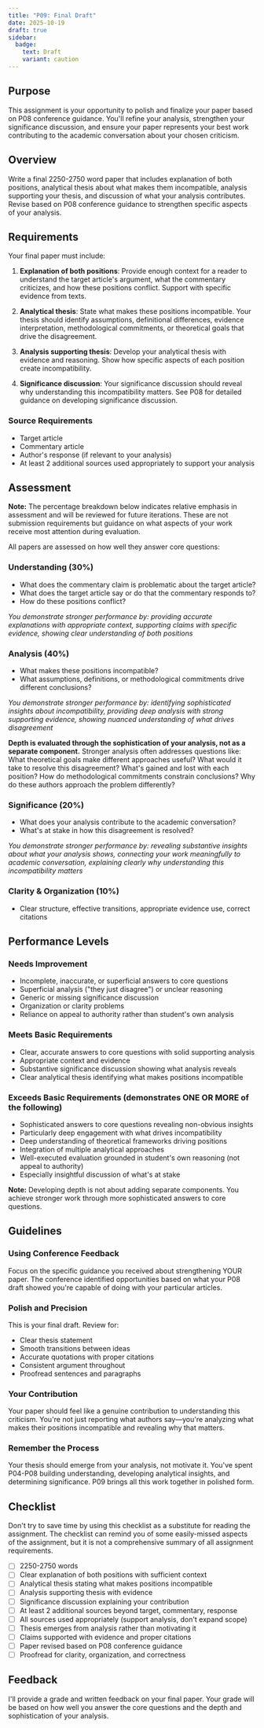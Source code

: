 ```yaml
---
title: "P09: Final Draft"
date: 2025-10-19
draft: true
sidebar:
  badge:
    text: Draft
    variant: caution
---
```


## Purpose

This assignment is your opportunity to polish and finalize your paper based on P08 conference guidance. You'll refine your analysis, strengthen your significance discussion, and ensure your paper represents your best work contributing to the academic conversation about your chosen criticism.

## Overview

Write a final 2250-2750 word paper that includes explanation of both positions, analytical thesis about what makes them incompatible, analysis supporting your thesis, and discussion of what your analysis contributes. Revise based on P08 conference guidance to strengthen specific aspects of your analysis.

## Requirements

Your final paper must include:

1. **Explanation of both positions**: Provide enough context for a reader to understand the target article's argument, what the commentary criticizes, and how these positions conflict. Support with specific evidence from texts.

2. **Analytical thesis**: State what makes these positions incompatible. Your thesis should identify assumptions, definitional differences, evidence interpretation, methodological commitments, or theoretical goals that drive the disagreement.

3. **Analysis supporting thesis**: Develop your analytical thesis with evidence and reasoning. Show how specific aspects of each position create incompatibility.

4. **Significance discussion**: Your significance discussion should reveal why understanding this incompatibility matters. See P08 for detailed guidance on developing significance discussion.

### Source Requirements

- Target article
- Commentary article
- Author's response (if relevant to your analysis)
- At least 2 additional sources used appropriately to support your analysis

## Assessment

**Note:** The percentage breakdown below indicates relative emphasis in assessment and will be reviewed for future iterations. These are not submission requirements but guidance on what aspects of your work receive most attention during evaluation.

All papers are assessed on how well they answer core questions:

### Understanding (30%)
- What does the commentary claim is problematic about the target article?
- What does the target article say or do that the commentary responds to?
- How do these positions conflict?

*You demonstrate stronger performance by: providing accurate explanations with appropriate context, supporting claims with specific evidence, showing clear understanding of both positions*

### Analysis (40%)
- What makes these positions incompatible?
- What assumptions, definitions, or methodological commitments drive different conclusions?

*You demonstrate stronger performance by: identifying sophisticated insights about incompatibility, providing deep analysis with strong supporting evidence, showing nuanced understanding of what drives disagreement*

**Depth is evaluated through the sophistication of your analysis, not as a separate component.** Stronger analysis often addresses questions like: What theoretical goals make different approaches useful? What would it take to resolve this disagreement? What's gained and lost with each position? How do methodological commitments constrain conclusions? Why do these authors approach the problem differently?

### Significance (20%)
- What does your analysis contribute to the academic conversation?
- What's at stake in how this disagreement is resolved?

*You demonstrate stronger performance by: revealing substantive insights about what your analysis shows, connecting your work meaningfully to academic conversation, explaining clearly why understanding this incompatibility matters*

### Clarity & Organization (10%)
- Clear structure, effective transitions, appropriate evidence use, correct citations

## Performance Levels

### Needs Improvement
- Incomplete, inaccurate, or superficial answers to core questions
- Superficial analysis ("they just disagree") or unclear reasoning
- Generic or missing significance discussion
- Organization or clarity problems
- Reliance on appeal to authority rather than student's own analysis

### Meets Basic Requirements
- Clear, accurate answers to core questions with solid supporting analysis
- Appropriate context and evidence
- Substantive significance discussion showing what analysis reveals
- Clear analytical thesis identifying what makes positions incompatible

### Exceeds Basic Requirements (demonstrates ONE OR MORE of the following)
- Sophisticated answers to core questions revealing non-obvious insights
- Particularly deep engagement with what drives incompatibility
- Deep understanding of theoretical frameworks driving positions
- Integration of multiple analytical approaches
- Well-executed evaluation grounded in student's own reasoning (not appeal to authority)
- Especially insightful discussion of what's at stake

**Note:** Developing depth is not about adding separate components. You achieve stronger work through more sophisticated answers to core questions.

## Guidelines

### Using Conference Feedback

Focus on the specific guidance you received about strengthening YOUR paper. The conference identified opportunities based on what your P08 draft showed you're capable of doing with your particular articles.

### Polish and Precision

This is your final draft. Review for:
- Clear thesis statement
- Smooth transitions between ideas
- Accurate quotations with proper citations
- Consistent argument throughout
- Proofread sentences and paragraphs

### Your Contribution

Your paper should feel like a genuine contribution to understanding this criticism. You're not just reporting what authors say—you're analyzing what makes their positions incompatible and revealing why that matters.

### Remember the Process

Your thesis should emerge from your analysis, not motivate it. You've spent P04-P08 building understanding, developing analytical insights, and determining significance. P09 brings all this work together in polished form.

## Checklist

Don't try to save time by using this checklist as a substitute for reading the assignment. The checklist can remind you of some easily-missed aspects of the assignment, but it is not a comprehensive summary of all assignment requirements.

- [ ] 2250-2750 words
- [ ] Clear explanation of both positions with sufficient context
- [ ] Analytical thesis stating what makes positions incompatible
- [ ] Analysis supporting thesis with evidence
- [ ] Significance discussion explaining your contribution
- [ ] At least 2 additional sources beyond target, commentary, response
- [ ] All sources used appropriately (support analysis, don't expand scope)
- [ ] Thesis emerges from analysis rather than motivating it
- [ ] Claims supported with evidence and proper citations
- [ ] Paper revised based on P08 conference guidance
- [ ] Proofread for clarity, organization, and correctness

## Feedback

I'll provide a grade and written feedback on your final paper. Your grade will be based on how well you answer the core questions and the depth and sophistication of your analysis.
